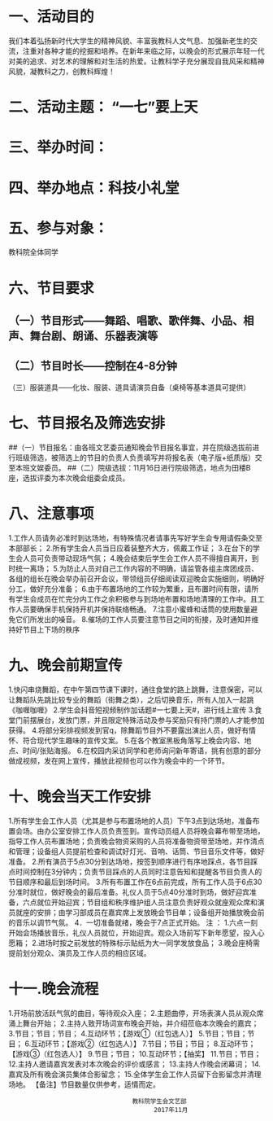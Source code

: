 # 一、活动目的
我们本着弘扬新时代大学生的精神风貌、丰富我教科人文气息、加强新老生的交流，注重对各种才能的挖掘和培养。在新年来临之际，以晚会的形式展示年轻一代对美的追求、对艺术的理解和对生活的热爱。让教科学子充分展现自我风采和精神风貌，凝教科之力，创教科辉煌！

# 二、活动主题： “一七”要上天
# 三、举办时间： 
# 四、举办地点：科技小礼堂
# 五、参与对象：
教科院全体同学

# 六、节目要求
## （一）节目形式——舞蹈、唱歌、歌伴舞、小品、相声、舞台剧、朗诵、乐器表演等 
## （二）节目时长——控制在4-8分钟
   （三）服装道具——化妆、服装、道具请演员自备（桌椅等基本道具可提供）


# 七、节目报名及筛选安排
##（一）节目报名：由各班文艺委员通知晚会节目报名事宜，并在院级选拔前进行班级筛选，被筛选上的节目的负责人负责填写并将报名表（电子版+纸质版）交至本班文娱委员。
##（二）院级选拔：11月16日进行院级筛选，地点为田楼B座，选拔评委为本次晚会组委会成员。

# 八、注意事项
1.工作人员请务必准时到达场地，有特殊情况者请事先写好学生会专用请假条交至本部部长；
2.所有学生会人员当日应着装整齐大方，佩戴工作证；
3.在台下的学生会人员可负责带动现场气氛；
4.晚会结束后学生会工作人员不得擅自离开，到时统一离场；
5.为防止人员对自己工作内容的不明确，请监管各组主席团成员、各组的组长在晚会举办前召开会议，带领组员仔细阅读双迎晚会实施细则，明确好分工，做好充分准备；
6.由于布置场地的工作较为繁重，且布置时间有限，请所有学生会成员在忙完分内工作之余积极参与到场地布置和场地清理的工作中。且工作人员要确保手机保持开机并保持联络畅通。
7.注意小蜜蜂和话筒的使用数量避免它们所发出的噪音。
8.催场的工作人员要注意节目之间的衔接，及时通知并维持好节目上下场的秩序


# 九、晚会前期宣传
1.快闪串烧舞蹈，在中午第四节课下课时，通往食堂的路上跳舞，注意保密，可以让舞蹈队先跳比较专业的舞蹈（街舞之类），之后切换音乐，所有人加入一起跳《咖喱咖喱》
2.学生会抖音短视频制作加话题#一七要上天#，进行线上宣传
3.食堂门前摆展台，发放门票，并且限定特殊活动及参与奖励只有持门票的人才能参加获得。
4.将部分彩排视频发到官q，除舞蹈节目外不要露出演出人员，做好有情怀、符合现代学生趣味的宣传文案。
5.在各个教室黑板角落写上晚会内容、地点、时间/张贴海报。
6.在校园内采访同学和老师询问新年寄语，挑有创意的部分做成视频，发在网上宣传，播放此视频也可以作为晚会中的一个环节。

# 十、晚会当天工作安排
1.所有学生会工作人员（尤其是参与布置场地的人员）下午3点到达场地，准备布置会场。由办公室安排工作人员负责签到。宣传动员组人员将晚会幕布带至场地，指导工作人员布置场地；负责晚会物资采购的人员将准备物资带至场地，并作清点和管理；设备组人员提前检查和调试好灯光、音响、话筒、节目音乐文件等，做好准备。
2.所有演员于5点30分到达场地，按签到顺序进行有序地踩点，各节目踩点时间控制在3分钟内；负责节目踩点的人员同时注意告知和提醒各节目负责人的节目顺序和最后到场时间。
3.所有布置工作在6点前完成，所有工作人员于6点30分准时就位，做好晚会的最后准备。礼仪人员于5点40分准时到场，做好迎宾准备，六点就位开始迎宾；节目组和秩序维护组人员注意负责好观众就座观众席和演员就座的安排；由学习部成员在嘉宾席上发放晚会节目单；设备组开始播放晚会前的音乐以调节气氛。
4．一切准备就绪，晚会于7点正式开始。
注 ：
1.六点一刻开始会场播放音乐，礼仪人员就位，开始迎宾。观众入场前写下新年愿望，投入心愿箱；
2.进场时按之前发放的特殊标示贴纸为大一同学发放食品；
3.晚会座椅需提前划分观众、演员及工作人员的相应区域。


# 十一.晚会流程
1.开场前放活跃气氛的曲目，等待观众入座；
2.主题曲停，开场表演人员从观众席涌上舞台开始；
2.主持人致开场词宣布晚会开始，并介绍莅临本次晚会的嘉宾；
3.节目；节目；节目；
4.互动环节；【游戏①（红包选人）】
5.节目；节目；节目；
6.互动环节；【游戏②（红包选人）】
7.节目；节目；节目；
8.互动环节；【游戏③（红包选人）】
9.节目；节目；
10.互动环节；【抽奖】
11.节目；节目；
12.主持人邀请嘉宾发表对本次晚会的评价或感言；
13.主持人作晚会闭幕词；
14.嘉宾及所有晚会演员集体合影留念；
15.全体学生会工作人员留下合影留念并清理场地。
【备注】节目数量仅供参考，适情而定。


                                      教科院学生会文艺部
                                            2017年11月


